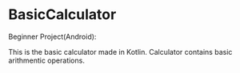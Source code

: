 # BasicCalculator

Beginner Project(Android):

This is the basic calculator made in Kotlin.
Calculator contains basic arithmentic operations.

